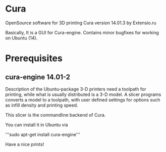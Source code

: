 # Cura
OpenSource software for 3D printing Cura version 14.01.3 by Extensio.ru

Basically, It is a GUI for Cura-engine.
Contains minor bugfixes for working on Ubuntu (14).

# Prerequisites

## cura-engine 14.01-2

Description of the Ubuntu-package
3-D printers need a toolpath for printing, while what is usually distributed
is a 3-D model.  A slicer programs converts a model to a toolpath, with user
defined settings for options such as infill density and printing speed.

This slicer is the commandline backend of Cura.

You can install it in Ubuntu via

'''sudo apt-get install cura-engine'''

Have a nice prints!

